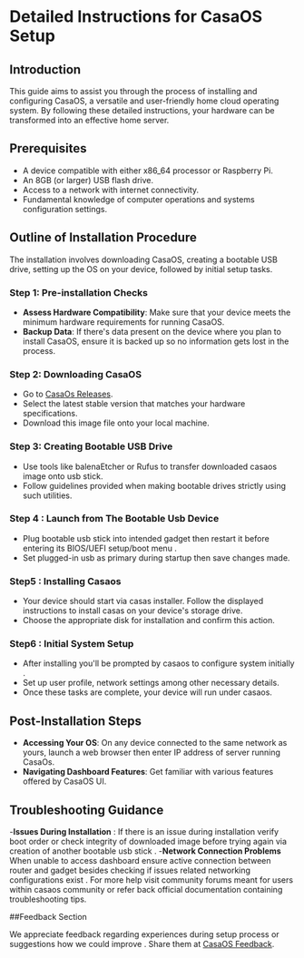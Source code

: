 # Detailed Instructions for CasaOS Setup

## Introduction
This guide aims to assist you through the process of installing and configuring CasaOS, a versatile and user-friendly home cloud operating system. By following these detailed instructions, your hardware can be transformed into an effective home server.

## Prerequisites 
- A device compatible with either x86_64 processor or Raspberry Pi.
- An 8GB (or larger) USB flash drive.
- Access to a network with internet connectivity.
- Fundamental knowledge of computer operations and systems configuration settings.

## Outline of Installation Procedure 
The installation involves downloading CasaOS, creating a bootable USB drive, setting up the OS on your device, followed by initial setup tasks.

### Step 1: Pre-installation Checks
 - **Assess Hardware Compatibility**: Make sure that your device meets the minimum hardware requirements for running CasaOS.
 - **Backup Data**: If there's data present on the device where you plan to install CasaOS, ensure it is backed up so no information gets lost in the process.

### Step 2: Downloading CasaOS  
 - Go to [CasaOs Releases](https://github.com/IceWhaleTech/CasaOs/releases).
 - Select the latest stable version that matches your hardware specifications. 
 - Download this image file onto your local machine.

### Step 3: Creating Bootable USB Drive  
 - Use tools like balenaEtcher or Rufus to transfer downloaded casaos image onto usb stick.   
 - Follow guidelines provided when making bootable drives strictly using such utilities.

### Step 4 : Launch from The Bootable Usb Device    
 - Plug bootable usb stick into intended gadget then restart it before entering its BIOS/UEFI setup/boot menu .
 - Set plugged-in usb as primary during startup then save changes made.

### Step5 : Installing Casaos      
 - Your device should start via casas installer. Follow the displayed instructions to install casas on your device's storage drive.
 - Choose the appropriate disk for installation and confirm this action.

### Step6 : Initial System Setup   
 - After installing you'll be prompted by casaos to configure system initially . 
 - Set up user profile, network settings among other necessary details.  
 - Once these tasks are complete, your device will run under casaos.

## Post-Installation Steps
  - **Accessing Your OS**: On any device connected to the same network as yours, launch a web browser then enter IP address of server running CasaOs.
  - **Navigating Dashboard Features**: Get familiar with various features offered by CasaOS UI.

## Troubleshooting Guidance
   -**Issues During Installation** : If there is an issue during installation verify boot order or check integrity of downloaded image before trying again via creation of another bootable usb stick .
   -**Network Connection Problems** When unable to access dashboard ensure active connection between router and gadget besides checking if issues related networking configurations exist .
   For more help visit community forums meant for users within casaos community or refer back official documentation containing troubleshooting tips.

 ##Feedback Section

We appreciate feedback regarding experiences during setup process or suggestions how we could improve . Share them at [CasaOS Feedback](mailto:feedback@casaos.org).
